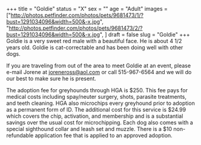 +++
title = "Goldie"
status = "X"
sex = ""
age = "Adult"
images = ["http://photos.petfinder.com/photos/pets/9681473/1/?bust=1291034096&width=500&-x.jpg",
"http://photos.petfinder.com/photos/pets/9681473/2/?bust=1291034096&width=500&-x.jpg",
]
draft = false
slug = "Goldie"
+++
Goldie is a very sweet red male with a beautiful face.  He is about 4 1/2 years old.  Goldie is cat-correctable and has been doing well with other dogs.


  If you are traveling from out of the area to meet Goldie at an event, please e-mail Jorene at joreneross@aol.com or call 515-967-6564 and we will do our best to make sure he is present.

The adoption fee for greyhounds through HGA is $250. This fee pays for medical costs including spay/neuter surgery, shots, parasite treatments, and teeth cleaning.  HGA also microchips every greyhound prior to adoption as a permanent form of ID.  The additional cost for this service is $24.99 which covers the chip, activation, and membership and is a substantial savings over the usual cost for microchipping.  Each dog also comes with a special sighthound collar and leash set and muzzle. There is a $10 non-refundable application fee that is applied to an approved adoption.
